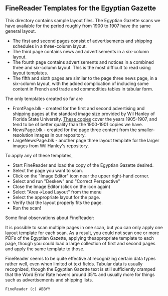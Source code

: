 ## FineReader Templates for the Egyptian Gazette
This directory contains sample layout files. The Egyptian Gazette scans we have available for the period roughly from 1900 to 1907 have the same general layout. 
* The first and second pages consist of advertisements and shipping schedules in a three-column layout. 
* The third page contains news and advertisements in a six-column layout.
* The fourth page contains advertisements and notices in a combined three and six-column layout. This is the most difficult to read using layout templates.
* The fifth and sixth pages are similar to the page three news page, in a six-column layout, with the added complication of including some content in French and trade and commodities tables in tabular form.

The only templates created so far are
* FrontPage.blk - created for the first and second advertising and shipping pages at the standard image size provided by Wil Hanley of Florida State University. [These copies](https://github.com/dig-eg-gaz/page-images) cover the years 1905-1907, and tend to be of better quality than the 1900-1901 copies we have.
* NewsPage.blk - created for the page three content from the smaller-resolution images in our repository.
* LargeNewsPage.blk - another page three layout template for the larger images from Wil Hanley's repository.

To apply any of these templates,

* Start FineReader and load the copy of the Egyptian Gazette desired.
* Select the page you want to scan.
* Click on the "Image Editor" icon near the upper right-hand corner.
* Select and run "Deskew" and "Correct Perspective"
* Close the Image Editor (click on the icon again)
* Select "Area->Load Layout" from the menu
* Select the appropriate layout for the page.
* Verify that the layout properly fits the page.
* Run the scan!

Some final observations about FineReader:

It is possible to scan multiple pages in one scan, but you can only apply one layout template for each scan. As a result, you could not scan one or more PDFs of the Egyptian Gazette, applying theappropriate template to each page, though you could load a large collection of first and second pages and apply the same template to those.

FineReader seems to be quite effective at recognizing certain data types rather well, even when limited ot text fields. Tabular data is usually recognized, though the Egyptian Gazette text is still sufficiently cramped that the Word Error Rate hovers around 35% and usually more for things such as advertisements and shipping lists.

```
FineReader (c) ABBYY
```